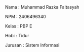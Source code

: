 Nama : Muhammad Razka Faltasyah

NPM : 2406496340

Kelas : PBP E

Hobi : Tidur

Jurusan : Sistem Informasi
